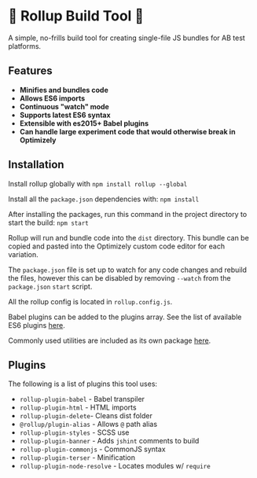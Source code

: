 # 🧻 Rollup Build Tool 🧻

A simple, no-frills build tool for creating single-file JS bundles for AB test platforms.

## Features
- **Minifies and bundles code**
- **Allows ES6 imports**
- **Continuous "watch" mode**
- **Supports latest ES6 syntax**
- **Extensible with es2015+ Babel plugins**
- **Can handle large experiment code that would otherwise break in Optimizely**


## Installation

Install rollup globally with `npm install rollup --global`

Install all the `package.json` dependencies with: `npm install`

After installing the packages, run this command in the project directory to start the build:
`npm start`

Rollup will run and bundle code into the `dist` directory. This bundle can be copied and pasted into the Optimizely custom code editor for each variation.

The `package.json` file is set up to watch for any code changes and rebuild the files, however this can be disabled by removing `--watch` from the `package.json` `start` script. 

All the rollup config is located in `rollup.config.js`.

Babel plugins can be added to the plugins array. See the list of available ES6 plugins
[here](https://babeljs.io/docs/en/plugins).

Commonly used utilities are included as its own package
[here](https://www.npmjs.com/package/clearhead-utilities). 

## Plugins
The following is a list of plugins this tool uses:

  - `rollup-plugin-babel` - Babel transpiler
  - `rollup-plugin-html` - HTML imports
  - `rollup-plugin-delete`- Cleans dist folder
  - `@rollup/plugin-alias` - Allows `@` path alias
  - `rollup-plugin-styles` - SCSS use
  - `rollup-plugin-banner` - Adds `jshint` comments to build
  - `rollup-plugin-commonjs` - CommonJS syntax
  - `rollup-plugin-terser` - Minification
  - `rollup-plugin-node-resolve` - Locates modules w/  `require`